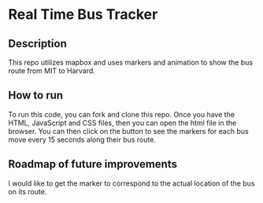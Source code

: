 # Real Time Bus Tracker

## Description

This repo utilizes mapbox and uses markers and animation to show the bus route from MIT to Harvard.

## How to run

To run this code, you can fork and clone this repo. Once you have the HTML, JavaScript and CSS files, then you can open the html file in the browser. You can then click on the button to see the markers for each bus move every 15 seconds along their bus route.

## Roadmap of future improvements

I would like to get the marker to correspond to the actual location of the bus on its route.
